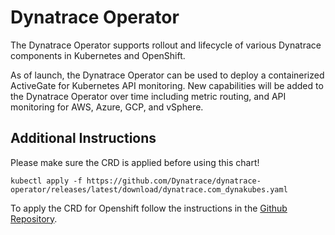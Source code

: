 # Dynatrace Operator

The Dynatrace Operator supports rollout and lifecycle of various Dynatrace components in Kubernetes and OpenShift.

As of launch, the Dynatrace Operator can be used to deploy a containerized ActiveGate for Kubernetes API monitoring. New capabilities will be added to the Dynatrace Operator over time including metric routing, and API monitoring for AWS, Azure, GCP, and vSphere.

## Additional Instructions

Please make sure the CRD is applied before using this chart!

```
kubectl apply -f https://github.com/Dynatrace/dynatrace-operator/releases/latest/download/dynatrace.com_dynakubes.yaml
```

To apply the CRD for Openshift follow the instructions in the [Github Repository](https://github.com/Dynatrace/helm-charts/tree/master/dynatrace-operator/chart/default#chart-installation).